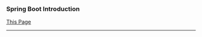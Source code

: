 ### Spring Boot Introduction


[This Page](https://github.com/alvintwng/ntucLH/blob/master/mESpring/30-jdbc-boot-solution/SpringBootIntroduction.mhtml)

---
